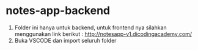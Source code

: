 # notes-app-backend

1. Folder ini hanya untuk backend, untuk frontend nya silahkan menggunakan link berikut : http://notesapp-v1.dicodingacademy.com/
2. Buka VSCODE dan import seluruh folder
